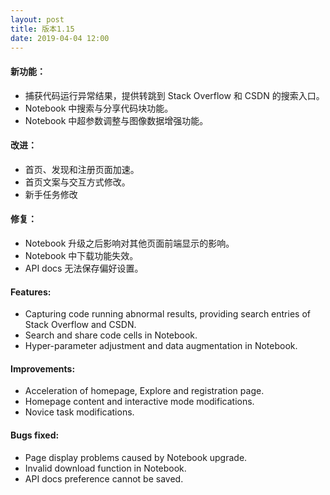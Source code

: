 ```yaml
---
layout: post
title: 版本1.15
date: 2019-04-04 12:00
---
```

#### 新功能：
- 捕获代码运行异常结果，提供转跳到 Stack Overflow 和 CSDN 的搜索入口。
- Notebook 中搜索与分享代码块功能。
- Notebook 中超参数调整与图像数据增强功能。

#### 改进：
- 首页、发现和注册页面加速。
- 首页文案与交互方式修改。
- 新手任务修改

#### 修复：
- Notebook 升级之后影响对其他页面前端显示的影响。
- Notebook 中下载功能失效。
- API docs 无法保存偏好设置。

#### Features:
- Capturing code running abnormal results, providing search entries of Stack Overflow and CSDN.
- Search and share code cells in Notebook.
- Hyper-parameter adjustment and data augmentation in Notebook.

#### Improvements:
- Acceleration of homepage, Explore and registration page.
- Homepage content and interactive mode modifications.
- Novice task modifications.

#### Bugs fixed:
- Page display problems caused by Notebook upgrade.
- Invalid download function in Notebook.
- API docs preference cannot be saved.
